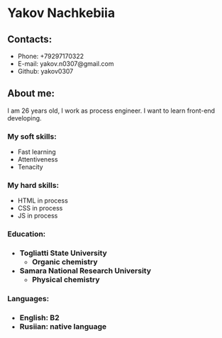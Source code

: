 
<html lang="ru">

<head>
  <meta charset="UTF-8">
</head>

<body>
  <h1>Yakov Nachkebiia</h1>
  
  <div>
  <h2>Contacts:</h2>
  <ul>
<li>Phone: +79297170322
  <li>E-mail: yakov.n0307@gmail.com
    <li>Github: yakov0307
  </ul>
  </div>
  
  <div>
    <h2>About me:</h2>
    <p> I am 26 years old, I work as process engineer. I want to learn front-end developing.</p>
    </div>
  
  <div>
   <h3> My soft skills: </h3>
      <ul>
<li>Fast learning
  <li>Attentiveness
    <li>Tenacity
      </ul>
      </div>
   
   <div>
    <h3> My hard skills: </h3>
    <ul> 
     <li>HTML in process
      <li>CSS in process
        <li>JS in process
      </ul>
     </div>
  
<div>
  <h3>Education:<h3>
    <ul> 
<li>Togliatti State University
  <ul>
    <li>Organic chemistry
      </ul>
  <li>Samara National Research University
    <ul>
    <li>Physical chemistry
      </ul>
  </ul>
  </div>
   </div>
  
  <div>
    <h3>Languages:<h3>
  <ul>
<li>English: B2
  <li>Rusiian: native language
  </ul>
  </div>   
  
  
</body>

</html>

